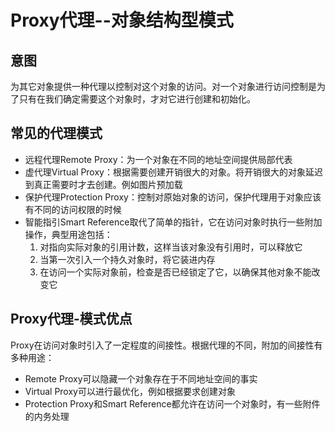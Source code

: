 # Proxy代理--对象结构型模式

## 意图

为其它对象提供一种代理以控制对这个对象的访问。对一个对象进行访问控制是为了只有在我们确定需要这个对象时，才对它进行创建和初始化。

## 常见的代理模式

* 远程代理Remote Proxy：为一个对象在不同的地址空间提供局部代表
* 虚代理Virtual Proxy：根据需要创建开销很大的对象。将开销很大的对象延迟到真正需要时才去创建。例如图片预加载
* 保护代理Protection Proxy：控制对原始对象的访问，保护代理用于对象应该有不同的访问权限的时候
* 智能指引Smart Reference取代了简单的指针，它在访问对象时执行一些附加操作，典型用途包括：
    1. 对指向实际对象的引用计数，这样当该对象没有引用时，可以释放它
    2. 当第一次引入一个持久对象时，将它装进内存
    3. 在访问一个实际对象前，检查是否已经锁定了它，以确保其他对象不能改变它

## Proxy代理-模式优点

Proxy在访问对象时引入了一定程度的间接性。根据代理的不同，附加的间接性有多种用途：

* Remote Proxy可以隐藏一个对象存在于不同地址空间的事实 
* Virtual Proxy可以进行最优化，例如根据要求创建对象
* Protection Proxy和Smart Reference都允许在访问一个对象时，有一些附件的内务处理

